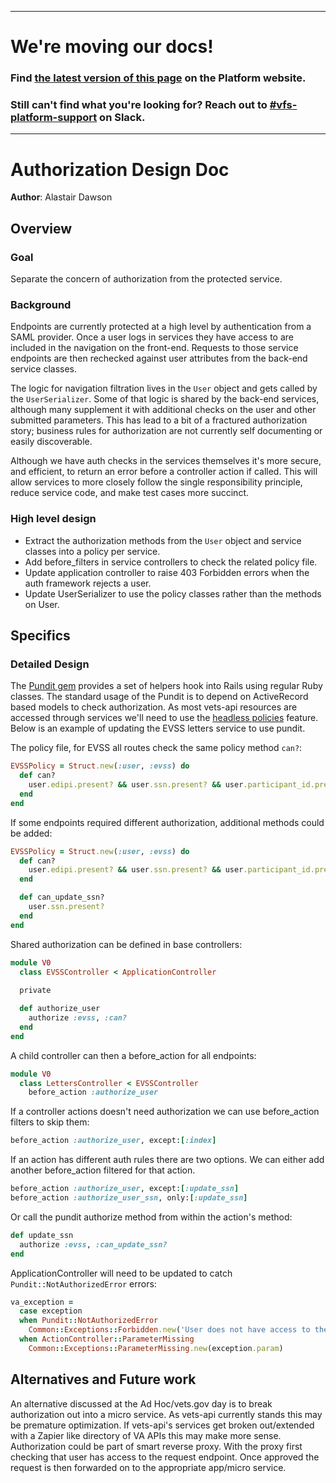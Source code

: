 ----

# We're moving our docs! 
### Find [the latest version of this page](https://depo-platform-documentation.scrollhelp.site/developer-docs/Authorization-Design-Doc.1887338517.html) on the Platform website.

### Still can't find what you're looking for? Reach out to [#vfs-platform-support](https://dsva.slack.com/archives/CBU0KDSB1) on Slack.

----

# Authorization Design Doc

**Author**: Alastair Dawson 

## Overview

### Goal

Separate the concern of authorization from the protected service.

### **Background**

Endpoints are currently protected at a high level by authentication from a SAML provider. 
Once a user logs in services they have access to are included in the navigation on the front-end. 
Requests to those service endpoints are then rechecked against user attributes from the back-end service classes. 

The logic for navigation filtration lives in the `User` object and gets called by the `UserSerializer`. 
Some of that logic is shared by the back-end services, although many supplement it with additional 
checks on the user and other submitted parameters. This has lead to a bit of a fractured authorization 
story; business rules for authorization are not currently self documenting or easily discoverable. 

Although we have auth checks in the services themselves it's more secure, and efficient, to return 
an error before a controller action if called. This will allow services to more closely follow the 
single responsibility principle, reduce service code, and make test cases more succinct.

### High level design
*   Extract the authorization methods from the `User` object and service classes into a policy per service. 
*   Add before_filters in service controllers to check the related policy file.
*   Update application controller to raise 403 Forbidden errors when the auth framework rejects a user.
*   Update UserSerializer to use the policy classes rather than the methods on User.

## Specifics

### Detailed Design
The [Pundit gem](https://github.com/elabs/pundit) provides a set of helpers hook into Rails using regular Ruby classes.
The standard usage of the Pundit is to depend on ActiveRecord based models to check authorization.
As most vets-api resources are accessed through services we'll need to use the [headless policies](https://github.com/elabs/pundit#headless-policies)
feature. Below is an example of updating the EVSS letters service to use pundit.

The policy file, for EVSS all routes check the same policy method `can?`:
```ruby
EVSSPolicy = Struct.new(:user, :evss) do  
  def can?  
    user.edipi.present? && user.ssn.present? && user.participant_id.present?  
  end  
end
```

If some endpoints required different authorization, additional methods could be added:
```ruby
EVSSPolicy = Struct.new(:user, :evss) do  
  def can?  
    user.edipi.present? && user.ssn.present? && user.participant_id.present?  
  end  

  def can_update_ssn?  
    user.ssn.present?  
  end
end
```

Shared authorization can be defined in base controllers:
```ruby
module V0
  class EVSSController < ApplicationController
  
  private

  def authorize_user  
    authorize :evss, :can?  
  end
end
```

A child controller can then a before_action for all endpoints:
```ruby
module V0  
  class LettersController < EVSSController  
    before_action :authorize_user
```

If a controller actions doesn't need authorization we can use before_action filters to skip them:
```ruby
before_action :authorize_user, except:[:index]
```

If an action has different auth rules there are two options. We can either add another before_action 
filtered for that action.
```ruby
before_action :authorize_user, except:[:update_ssn]
before_action :authorize_user_ssn, only:[:update_ssn]
```
Or call the pundit authorize method from within the action's method:
```ruby
def update_ssn
  authorize :evss, :can_update_ssn?
end
```

ApplicationController will need to be updated to catch `Pundit::NotAuthorizedError` errors:
```ruby
va_exception =
  case exception
  when Pundit::NotAuthorizedError
    Common::Exceptions::Forbidden.new('User does not have access to the requested resource')
  when ActionController::ParameterMissing
    Common::Exceptions::ParameterMissing.new(exception.param)
```

## Alternatives and Future work

An alternative discussed at the Ad Hoc/vets.gov day is to break authorization out into a micro service. 
As vets-api currently stands this may be premature optimization. If vets-api's services get broken out/extended 
with a Zapier like directory of VA APIs this may make more sense. Authorization could be part of smart 
reverse proxy. With the proxy first checking that user has access to the request endpoint. Once approved 
the request is then forwarded on to the appropriate app/micro service.

